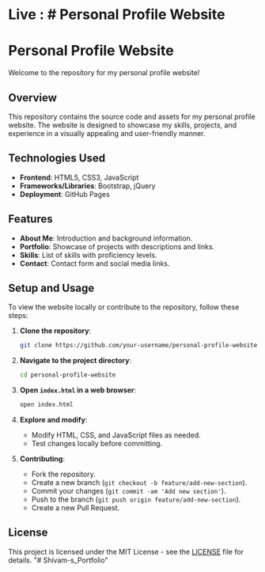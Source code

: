# Live : # Personal Profile Website
# Personal Profile Website

Welcome to the repository for my personal profile website!

## Overview

This repository contains the source code and assets for my personal profile website. The website is designed to showcase my skills, projects, and experience in a visually appealing and user-friendly manner.

## Technologies Used

- **Frontend**: HTML5, CSS3, JavaScript
- **Frameworks/Libraries**: Bootstrap, jQuery
- **Deployment**: GitHub Pages

## Features

- **About Me**: Introduction and background information.
- **Portfolio**: Showcase of projects with descriptions and links.
- **Skills**: List of skills with proficiency levels.
- **Contact**: Contact form and social media links.

## Setup and Usage

To view the website locally or contribute to the repository, follow these steps:

1. **Clone the repository**:
   ```bash
   git clone https://github.com/your-username/personal-profile-website.git
   ```

2. **Navigate to the project directory**:
   ```bash
   cd personal-profile-website
   ```

3. **Open `index.html` in a web browser**:
   ```bash
   open index.html
   ```

4. **Explore and modify**:
   - Modify HTML, CSS, and JavaScript files as needed.
   - Test changes locally before committing.

5. **Contributing**:
   - Fork the repository.
   - Create a new branch (`git checkout -b feature/add-new-section`).
   - Commit your changes (`git commit -am 'Add new section'`).
   - Push to the branch (`git push origin feature/add-new-section`).
   - Create a new Pull Request.

## License

This project is licensed under the MIT License - see the [LICENSE](LICENSE) file for details.
"# Shivam-s_Portfolio" 
